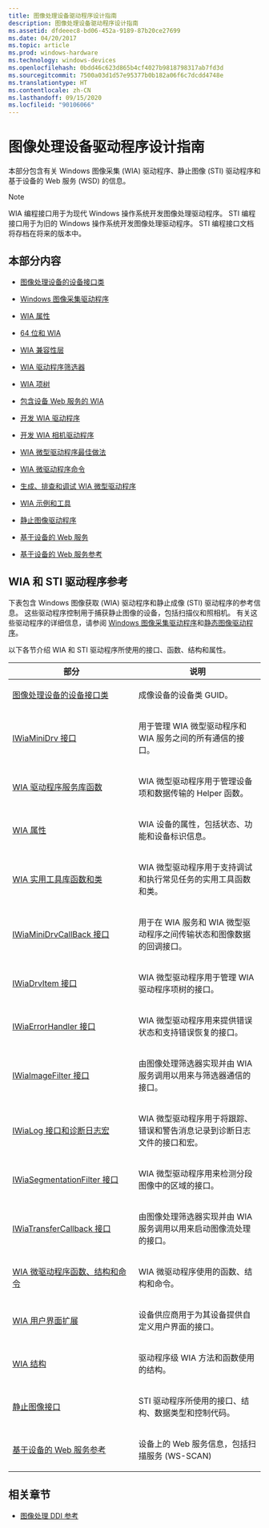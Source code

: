 ```yaml
---
title: 图像处理设备驱动程序设计指南
description: 图像处理设备驱动程序设计指南
ms.assetid: dfdeeec8-bd06-452a-9189-87b20ce27699
ms.date: 04/20/2017
ms.topic: article
ms.prod: windows-hardware
ms.technology: windows-devices
ms.openlocfilehash: 0bdd46c623d865b4cf4027b9818798317ab7fd3d
ms.sourcegitcommit: 7500a03d1d57e95377b0b182a06f6c7dcdd4748e
ms.translationtype: HT
ms.contentlocale: zh-CN
ms.lasthandoff: 09/15/2020
ms.locfileid: "90106066"
---
```

# <a name="imaging-device-driver-design-guide"></a>图像处理设备驱动程序设计指南


本部分包含有关 Windows 图像采集 (WIA) 驱动程序、静止图像 (STI) 驱动程序和基于设备的 Web 服务 (WSD) 的信息。

> [!NOTE]
> WIA 编程接口用于为现代 Windows 操作系统开发图像处理驱动程序。 STI 编程接口用于为旧的 Windows 操作系统开发图像处理驱动程序。 STI 编程接口文档将存档在将来的版本中。 

## <a name="in-this-section"></a>本部分内容

- [图像处理设备的设备接口类](device-interface-classes-for-imaging-devices.md)

- [Windows 图像采集驱动程序](windows-image-acquisition-drivers.md)

- [WIA 属性](about-wia-properties.md)

- [64 位和 WIA](64-bit-and-wia.md)

- [WIA 兼容性层](wia-compatibility-layer.md)

- [WIA 驱动程序筛选器](wia-driver-filters.md)

- [WIA 项树](wia-item-trees.md)

- [包含设备 Web 服务的 WIA](wia-with-web-services-for-devices.md)

- [开发 WIA 驱动程序](developing-a-wia-driver.md)

- [开发 WIA 相机驱动程序](developing-a-wia-camera-driver.md)

- [WIA 微型驱动程序最佳做法](wia-minidriver-best-practices.md)

- [WIA 微驱动程序命令](wia-microdriver-commands.md)

- [生成、排查和调试 WIA 微型驱动程序](building--troubleshooting-and-debugging-wia-minidrivers.md)

- [WIA 示例和工具](wia-samples-and-tools.md)

- [静止图像驱动程序](still-image-drivers.md)

- [基于设备的 Web 服务](web-services-on-devices.md)

- [基于设备的 Web 服务参考](web-services-on-devices-reference.md)

## <a name="wia-and-sti-driver-reference"></a>WIA 和 STI 驱动程序参考

下表包含 Windows 图像获取 (WIA) 驱动程序和静止成像 (STI) 驱动程序的参考信息。 这些驱动程序控制用于捕获静止图像的设备，包括扫描仪和照相机。 有关这些驱动程序的详细信息，请参阅 [Windows 图像采集驱动程序](./windows-image-acquisition-drivers.md)和[静态图像驱动程序](./still-image-drivers.md)。

以下各节介绍 WIA 和 STI 驱动程序所使用的接口、函数、结构和属性。

<table>
<colgroup>
<col width="50%" />
<col width="50%" />
</colgroup>
<thead>
<tr class="header">
<th>部分</th>
<th>说明</th>
</tr>
</thead>
<tbody>
<tr class="odd">
<td><p><a href="device-interface-classes-for-imaging-devices.md" data-raw-source="[Device Interface Classes for Imaging Devices](device-interface-classes-for-imaging-devices.md)">图像处理设备的设备接口类</a></p></td>
<td><p>成像设备的设备类 GUID。</p></td>
</tr>
<tr class="even">
<td><p><a href="/windows-hardware/drivers/ddi/wiamindr_lh/nn-wiamindr_lh-iwiaminidrv" data-raw-source="[IWiaMiniDrv Interface](/windows-hardware/drivers/ddi/wiamindr_lh/nn-wiamindr_lh-iwiaminidrv)">IWiaMiniDrv 接口</a></p></td>
<td><p>用于管理 WIA 微型驱动程序和 WIA 服务之间的所有通信的接口。</p></td>
</tr>
<tr class="odd">
<td><p><a href="/windows-hardware/drivers/ddi/wiamdef/index" data-raw-source="[WIA Driver Services Library Functions](/windows-hardware/drivers/ddi/wiamdef/index)">WIA 驱动程序服务库函数</a></p></td>
<td><p>WIA 微型驱动程序用于管理设备项和数据传输的 Helper 函数。</p></td>
</tr>
<tr class="even">
<td><p><a href="wia-properties.md" data-raw-source="[WIA Properties](wia-properties.md)">WIA 属性</a></p></td>
<td><p>WIA 设备的属性，包括状态、功能和设备标识信息。</p></td>
</tr>
<tr class="odd">
<td><p><a href="/windows-hardware/drivers/ddi/_image/index" data-raw-source="[WIA Utility Library Functions and Classes](/windows-hardware/drivers/ddi/_image/index)">WIA 实用工具库函数和类</a></p></td>
<td><p>WIA 微型驱动程序用于支持调试和执行常见任务的实用工具函数和类。</p></td>
</tr>
<tr class="even">
<td><p><a href="/windows-hardware/drivers/ddi/wiamindr_lh/nn-wiamindr_lh-iwiaminidrvcallback" data-raw-source="[IWiaMiniDrvCallBack Interface](/windows-hardware/drivers/ddi/wiamindr_lh/nn-wiamindr_lh-iwiaminidrvcallback)">IWiaMiniDrvCallBack 接口</a></p></td>
<td><p>用于在 WIA 服务和 WIA 微型驱动程序之间传输状态和图像数据的回调接口。</p></td>
</tr>
<tr class="odd">
<td><p><a href="/windows-hardware/drivers/ddi/wiamindr_lh/nn-wiamindr_lh-iwiadrvitem" data-raw-source="[IWiaDrvItem Interface](/windows-hardware/drivers/ddi/wiamindr_lh/nn-wiamindr_lh-iwiadrvitem)">IWiaDrvItem 接口</a></p></td>
<td><p>WIA 微型驱动程序用于管理 WIA 驱动程序项树的接口。</p></td>
</tr>
<tr class="even">
<td><p><a href="/windows-hardware/drivers/ddi/wia_lh/nn-wia_lh-iwiaerrorhandler" data-raw-source="[IWiaErrorHandler Interface](/windows-hardware/drivers/ddi/wia_lh/nn-wia_lh-iwiaerrorhandler)">IWiaErrorHandler 接口</a></p></td>
<td><p>WIA 微型驱动程序用来提供错误状态和支持错误恢复的接口。</p></td>
</tr>
<tr class="odd">
<td><p><a href="/windows-hardware/drivers/ddi/wia_lh/nn-wia_lh-iwiaimagefilter" data-raw-source="[IWiaImageFilter Interface](/windows-hardware/drivers/ddi/wia_lh/nn-wia_lh-iwiaimagefilter)">IWiaImageFilter 接口</a></p></td>
<td><p>由图像处理筛选器实现并由 WIA 服务调用以用来与筛选器通信的接口。</p></td>
</tr>
<tr class="even">
<td><p><a href="/windows-hardware/drivers/ddi/_image/index" data-raw-source="[IWiaLog Interface and Diagnostic Log Macros](/windows-hardware/drivers/ddi/_image/index)">IWiaLog 接口和诊断日志宏</a></p></td>
<td><p>WIA 微型驱动程序用于将跟踪、错误和警告消息记录到诊断日志文件的接口和宏。</p></td>
</tr>
<tr class="odd">
<td><p><a href="/windows-hardware/drivers/ddi/wia_lh/nn-wia_lh-iwiasegmentationfilter" data-raw-source="[IWiaSegmentationFilter Interface](/windows-hardware/drivers/ddi/wia_lh/nn-wia_lh-iwiasegmentationfilter)">IWiaSegmentationFilter 接口</a></p></td>
<td><p>WIA 微型驱动程序用来检测分段图像中的区域的接口。</p></td>
</tr>
<tr class="even">
<td><p><a href="/windows-hardware/drivers/ddi/wia_lh/nn-wia_lh-iwiatransfercallback" data-raw-source="[IWiaTransferCallback Interface](/windows-hardware/drivers/ddi/wia_lh/nn-wia_lh-iwiatransfercallback)">IWiaTransferCallback 接口</a></p></td>
<td><p>由图像处理筛选器实现并由 WIA 服务调用以用来启动图像流处理的接口。</p></td>
</tr>
<tr class="odd">
<td><p><a href="/windows-hardware/drivers/ddi/_image/index" data-raw-source="[WIA Microdriver Functions, Structures, and Commands](/windows-hardware/drivers/ddi/_image/index)">WIA 微驱动程序函数、结构和命令</a></p></td>
<td><p>WIA 微驱动程序使用的函数、结构和命令。</p></td>
</tr>
<tr class="even">
<td><p><a href="/windows-hardware/drivers/ddi/wiadevd/index" data-raw-source="[WIA User Interface Extensions](/windows-hardware/drivers/ddi/wiadevd/index)">WIA 用户界面扩展</a></p></td>
<td><p>设备供应商用于为其设备提供自定义用户界面的接口。</p></td>
</tr>
<tr class="odd">
<td><p><a href="/windows-hardware/drivers/ddi/_image/index" data-raw-source="[WIA Structures](/windows-hardware/drivers/ddi/_image/index)">WIA 结构</a></p></td>
<td><p>驱动程序级 WIA 方法和函数使用的结构。</p></td>
</tr>
<tr class="even">
<td><p><a href="/windows-hardware/drivers/ddi/_image/index" data-raw-source="[Still Image Interfaces](/windows-hardware/drivers/ddi/_image/index)">静止图像接口</a></p></td>
<td><p>STI 驱动程序所使用的接口、结构、数据类型和控制代码。</p></td>
</tr>
<tr class="odd">
<td><p><a href="/windows-hardware/drivers/image/scan-service--ws-scan--schema" data-raw-source="[Web Services on Devices Reference](./scan-service--ws-scan--schema.md)">基于设备的 Web 服务参考</a></p></td>
<td><p>设备上的 Web 服务信息，包括扫描服务 (WS-SCAN)</p></td>
</tr>
</tbody>
</table>

## <a name="related-sections"></a>相关章节

- [图像处理 DDI 参考](/windows-hardware/drivers/ddi/_image)